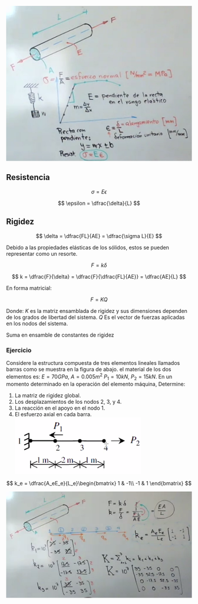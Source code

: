 ![d0efebd325fd77a8c841dd25ca3eefda.png](../../img/425c86d1da8b4881a00e8ca64d42183d.png)
## Resistencia

$$
\sigma = E\epsilon
$$

$$
\epsilon = \dfrac{\delta}{L}
$$

## Rigidez

$$
\delta = \dfrac{FL}{AE} = \dfrac{\sigma L}{E}
$$


Debido a las propiedades elásticas de los sólidos, estos se pueden representar como un resorte.

$$
F = k\delta
$$

$$
k = \dfrac{F}{\delta} = \dfrac{F}{\dfrac{FL}{AE}} = \dfrac{AE}{L}
$$


En forma matricial:

$$
F = KQ
$$

Donde:
$K$ es la matriz ensamblada de rigidez y sus dimensiones dependen de los grados de libertad del sistema.
$Q$ Es el vector de fuerzas aplicadas en los nodos del sistema.

Suma en ensamble de constantes de rigidez
### Ejercicio
Considere la estructura compuesta de tres elementos lineales llamados barras como se muestra en la figura de abajo. el material de los dos elementos es: $E=70GPa$, $A=0.005m^2$ $P_1 = 10kN$, $P_2 = 15kN$. En un momento determinado en la operación del elemento máquina, Determine:
1. La matriz de rigidez global.
2. Los desplazamientos de los nodos 2, 3, y 4.
3. La reacción en el apoyo en el nodo 1.
4. El esfuerzo axial en cada barra.
![fb46060b720afbcafe134a5567e4f73c.png](../../img/e267773b123c4a159752522cf351654f.png)

$$
k_e = \dfrac{A_eE_e}{L_e}\begin{bmatrix}
1 & -1\\
-1 & 1
\end{bmatrix}
$$

![0b4b18f0a4c41c80ec934b7e63387cfa.png](../../img/8e7dcb79dc4441d88b4a659f92f54246.png)